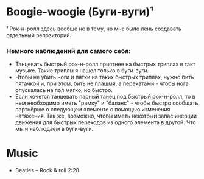 Boogie-woogie (Буги-вуги)¹
===========
¹ Рок-н-ролл здесь вообще не в тему, но мне было лень создавать отдельный репозиторий.

### Немного наблюдений для самого себя:
- Танцевать быстрый рок-н-ролл приятнее на быстрых триплах в такт музыке. Такие триплы я нашел только в буги-вуги.
- Чтобы не убить ноги и пятки на таких быстрых триплах, нужно бить пятачкой и, при этом, бить не плашмя, а перекатами - чтобы нога опускалась на пол мягко, но быстро.
- Если хочется танцевать парный танец под быстрый рок-н-ролл, то в нем необходимо иметь "рамку" и "баланс" - чтобы быстро сообщать партнёрше о следующем элементе с помощью изменения натяжения. Так же, возможно, чтобы иметь некотрый запас инерции движения для быстрых переходов из одного элемента в другой. Что мы и наблюдаем в буги-вуги.

Music
=====
- Beatles – Rock & roll 2:28

